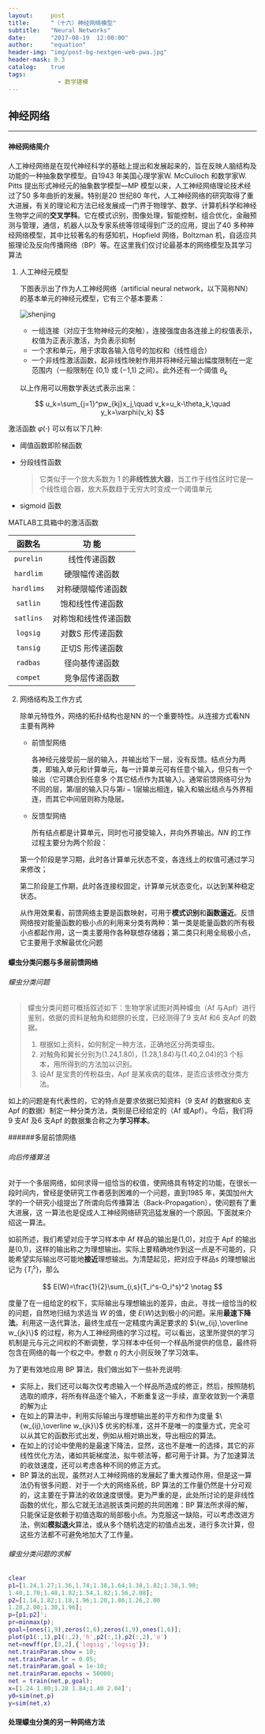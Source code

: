 ```yaml
---
layout:     post
title:      "（十六）神经网络模型"
subtitle:   "Neural Networks"
date:       "2017-08-19  12:00:00"
author:     "equation"
header-img: "img/post-bg-nextgen-web-pwa.jpg"
header-mask: 0.3
catalog:    true
tags:
              - 数学建模
---
```


## 神经网络

***

#### 神经网络简介

人工神经网络是在现代神经科学的基础上提出和发展起来的，旨在反映人脑结构及功能的一种抽象数学模型。自1943 年美国心理学家W. McCulloch 和数学家W. Pitts 提出形式神经元的抽象数学模型—MP 模型以来，人工神经网络理论技术经过了50 多年曲折的发展。特别是20 世纪80 年代，人工神经网络的研究取得了重大进展，有关的理论和方法已经发展成一门界于物理学、数学、计算机科学和神经生物学之间的**交叉学科**。它在模式识别，图像处理，智能控制，组合优化，金融预测与管理，通信，机器人以及专家系统等领域得到广泛的应用，提出了40 多种神经网络模型，其中比较著名的有感知机，Hopfield 网络，Boltzman 机，自适应共振理论及反向传播网络（BP）等。在这里我们仅讨论最基本的网络模型及其学习算法

1. 人工神经元模型

   下图表示出了作为人工神经网络（artificial neural network，以下简称NN）的基本单元的神经元模型，它有三个基本要素：

   ![shenjing](/img/shenjing.jpg)

   * 一组连接（对应于生物神经元的突触），连接强度由各连接上的权值表示，权值为正表示激活，为负表示抑制
   * 一个求和单元，用于求取各输入信号的加权和（线性组合）
   * 一个非线性激活函数，起非线性映射作用并将神经元输出幅度限制在一定范围内（一般限制在 (0,1) 或 (−1,1) 之间）。此外还有一个阈值 $\theta_k$

   以上作用可以用数学表达式表示出来：

$$
u_k=\sum_{j=1}^pw_{kj}x_j,\quad v_k=u_k-\theta_k,\quad y_k=\varphi(v_k)
$$

   激活函数 $\varphi (\cdot)$ 可以有以下几种:

   * 阈值函数即阶梯函数

   * 分段线性函数

     > 它类似于一个放大系数为 1 的**非线性放大器**，当工作于线性区时它是一个线性组合器，放大系数趋于无穷大时变成一个阈值单元

   * sigmoid 函数

   MATLAB工具箱中的激活函数

|    函数名     |    功 能     |
| :--------: | :--------: |
| `purelin`  |   线性传递函数   |
| `hardlim`  |  硬限幅传递函数   |
| `hardlims` | 对称硬限幅传递函数  |
|  `satlin`  |  饱和线性传递函数  |
| `satlins`  | 对称饱和线性传递函数 |
|  `logsig`  | 对数S 形传递函数  |
|  `tansig`  | 正切S 形传递函数  |
|  `radbas`  |  径向基传递函数   |
|  `compet`  |  竞争层传递函数   |

2. 网络结构及工作方式

   除单元特性外，网络的拓扑结构也是NN 的一个重要特性。从连接方式看NN 主要有两种

   * 前馈型网络

     各神经元接受前一层的输入，并输出给下一层，没有反馈。结点分为两类，即输入单元和计算单元，每一计算单元可有任意个输入，但只有一个输出（它可耦合到任意多
     个其它结点作为其输入）。通常前馈网络可分为不同的层，第$i$层的输入只与第$i −1$层输出相连，输入和输出结点与外界相连，而其它中间层则称为隐层。

   * 反馈型网络

     所有结点都是计算单元，同时也可接受输入，并向外界输出。$NN$ 的工作过程主要分为两个阶段：

   第一个阶段是学习期，此时各计算单元状态不变，各连线上的权值可通过学习来修改；

   第二阶段是工作期，此时各连接权固定，计算单元状态变化，以达到某种稳定状态。

   从作用效果看，前馈网络主要是函数映射，可用于**模式识别**和**函数逼近**。反馈网络按对能量函数的极小点的利用来分类有两种：第一类是能量函数的所有极小点都起作用，这一类主要用作各种联想存储器；第二类只利用全局极小点，它主要用于求解最优化问题

#### 蠓虫分类问题与多层前馈网络

###### 蠓虫分类问题

> 蠓虫分类问题可概括叙述如下：生物学家试图对两种蠓虫（Af 与Apf）进行鉴别，依据的资料是触角和翅膀的长度，已经测得了9 支Af 和6 支Apf 的数据。
>
> 1. 根据如上资料，如何制定一种方法，正确地区分两类蠓虫。
> 2. 对触角和翼长分别为(1.24,1.80)，(1.28,1.84)与(1.40,2.04)的3 个标本，用所得到的方法加以识别。
> 3. 设Af 是宝贵的传粉益虫，Apf 是某疾病的载体，是否应该修改分类方法。

如上的问题是有代表性的，它的特点是要求依据已知资料（9 支Af 的数据和6 支Apf 的数据）制定一种分类方法，类别是已经给定的（Af 或Apf）。今后，我们将9 支Af 及6 支Apf 的数据集合称之为**学习样本**。

######多层前馈网络

###### 向后传播算法

 对于一个多层网络，如何求得一组恰当的权值，使网络具有特定的功能，在很长一段时间内，曾经是使研究工作者感到困难的一个问题，直到1985 年，美国加州大学的一个研究小组提出了所谓向后传播算法（Back-Propagation），使问题有了重大进展，这
一算法也是促成人工神经网络研究迅猛发展的一个原因。下面就来介绍这一算法。

如前所述，我们希望对应于学习样本中 Af 样品的输出是(1,0)，对应于 Apf 的输出是(0,1)，这样的输出称之为理想输出。实际上要精确地作到这一点是不可能的，只能希望实际输出尽可能地**接近**理想输出。为清楚起见，把对应于样品s 的理想输出记为 $\{T_i^s\}$，那么

$$
E(W)=\frac{1}{2}\sum_{i,s}(T_i^s-O_i^s)^2  \notag
$$

度量了在一组给定的权下，实际输出与理想输出的差异，由此，寻找一组恰当的权的问题，自然地归结为求适当 $W​$ 的值，使 $E(W)​$ 达到极小的问题。采用**最速下降法**。利用这一迭代算法，最终生成在一定精度内满足要求的 $\{w_{ij},\overline w_{jk}\}​$ 的过程，称为人工神经网络的学习过程。可以看出，这里所提供的学习机制是元与元之间权的不断调整，学习样本中任何一个样品所提供的信息，最终将包含在网络的每一个权之中。参数 $\eta​$ 的大小则反映了学习效率。

为了更有效地应用 BP 算法，我们做出如下一些补充说明:

* 实际上，我们还可以每次仅考虑输入一个样品所造成的修正，然后，按照随机选取的顺序，将所有样品逐个输入，不断重复这一手续，直至收敛到一个满意的解为止
* 在如上的算法中，利用实际输出与理想输出差的平方和作为度量 $\{w_{ij},\overline w_{jk}\}$ 优劣的标准，这并不是唯一的度量方式，完全可以从其它的函数形式出发，例如从相对熵出发，导出相应的算法。
* 在如上的讨论中使用的是最速下降法，显然，这也不是唯一的选择，其它的非线性优化方法，诸如共轭梯度法，拟牛顿法等，都可用于计算。为了加速算法的收敛速度，还可以考虑各种不同的修正方式。
* BP 算法的出现，虽然对人工神经网络的发展起了重大推动作用，但是这一算法仍有很多问题．对于一个大的网络系统，BP 算法的工作量仍然是十分可观的，这主要在于算法的收敛速度很慢。更为严重的是，此处所讨论的是非线性函数的优化，那么它就无法逃脱该类问题的共同困难：BP 算法所求得的解，只能保证是依赖于初值选取的局部极小点。为克服这一缺陷，可以考虑改进方法，例如**模拟退火**算法，或从多个随机选定的初值点出发，进行多次计算，但这些方法都不可避免地加大了工作量。

###### 蠓虫分类问题的求解

```matlab
clear
p1=[1.24,1.27;1.36,1.74;1.38,1.64;1.38,1.82;1.38,1.90;
1.40,1.70;1.48,1.82;1.54,1.82;1.56,2.08];
p2=[1.14,1.82;1.18,1.96;1.20,1.86;1.26,2.00
1.28,2.00;1.30,1.96];
p=[p1;p2]';
pr=minmax(p);
goal=[ones(1,9),zeros(1,6);zeros(1,9),ones(1,6)];
plot(p1(:,1),p1(:,2),'h',p2(:,1),p2(:,2),'o')
net=newff(pr,[3,2],{'logsig','logsig'});
net.trainParam.show = 10;
net.trainParam.lr = 0.05;
net.trainParam.goal = 1e-10;
net.trainParam.epochs = 50000;
net = train(net,p,goal);
x=[1.24 1.80;1.28 1.84;1.40 2.04]';
y0=sim(net,p)
y=sim(net,x)
```

#### 处理蠓虫分类的另一种网络方法
